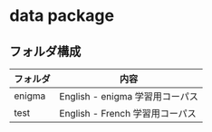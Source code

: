 # data package

## フォルダ構成

| フォルダ | 内容                            |
| -------- | ------------------------------- |
| enigma   | English - enigma 学習用コーパス |
| test     | English - French 学習用コーパス |
